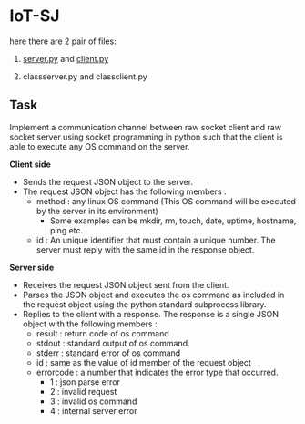 # IoT-SJ

here there are 2 pair of files:
1. <a href = "https://github.com/cyberspace-simran/IoT-SJ/blob/main/server.py" target="_blank">server.py<a/> and <a href = "https://github.com/cyberspace-simran/IoT-SJ/blob/main/client.py" target="_blank"> client.py</a> 

2. classserver.py and classclient.py 
## **Task**

Implement a communication channel between raw socket client and raw socket server using socket programming in python such that the client is able to execute any OS command on the server.

**Client side**

- Sends the request JSON object to the server.
- The request JSON object has the following members :
    - method : any linux OS command (This OS command will be executed by the server in its environment)
        - Some examples can be mkdir, rm, touch, date, uptime, hostname, ping etc.
    - id : An unique identifier that must contain a unique number. The server must reply with the same id in the response object.

**Server side**

- Receives the request JSON object sent from the client.
- Parses the JSON object and executes the os command as included in the request object using the python standard subprocess library.
- Replies to the client with a response. The response is a single JSON object with the following members :
    - result : return code of os command
    - stdout : standard output of os command.
    - stderr : standard error of os command
    - id : same as the value of id member of the request object
    - errorcode : a number that indicates the error type that occurred.
        - 1 : json parse error
        - 2 : invalid request
        - 3 : invalid os command
        - 4 : internal server error
